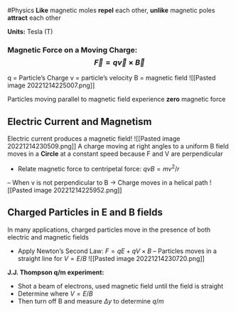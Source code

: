 #Physics
**Like** magnetic moles **repel** each other, **unlike** magnetic poles **attract** each other

**Units:** Tesla (T) 

### Magnetic Force on a Moving Charge:$$ \vec F = q \vec v \times  \vec B$$
q = Particle’s Charge
v = particle’s velocity
B = magnetic field
![[Pasted image 20221214225007.png]]

Particles moving parallel to magnetic field experience **zero** magnetic force

## Electric Current and Magnetism
Electric current produces a magnetic field!
![[Pasted image 20221214230509.png]]
A charge moving at right angles to a uniform B field moves in a **Circle** at a constant speed because F and V are perpendicular
- Relate magnetic force to centripetal force: $qvB = mv^2/r$

– When v is not perpendicular to B → Charge moves in a helical path
![[Pasted image 20221214225952.png]]

## Charged Particles in E and B fields
In many applications, charged particles move in the presence of both electric and magnetic fields
- Apply Newton’s Second Law: $F = qE + qV \times B$ 
	– Particles moves in a straight line for $V = E/B$
	![[Pasted image 20221214230720.png]]

**J.J. Thompson q/m experiment:**
- Shot a beam of electrons, used magnetic field until the field is straight
- Determine where $V = E/B$ 
- Then turn off B and measure $\Delta y$ to determine $q/m$
